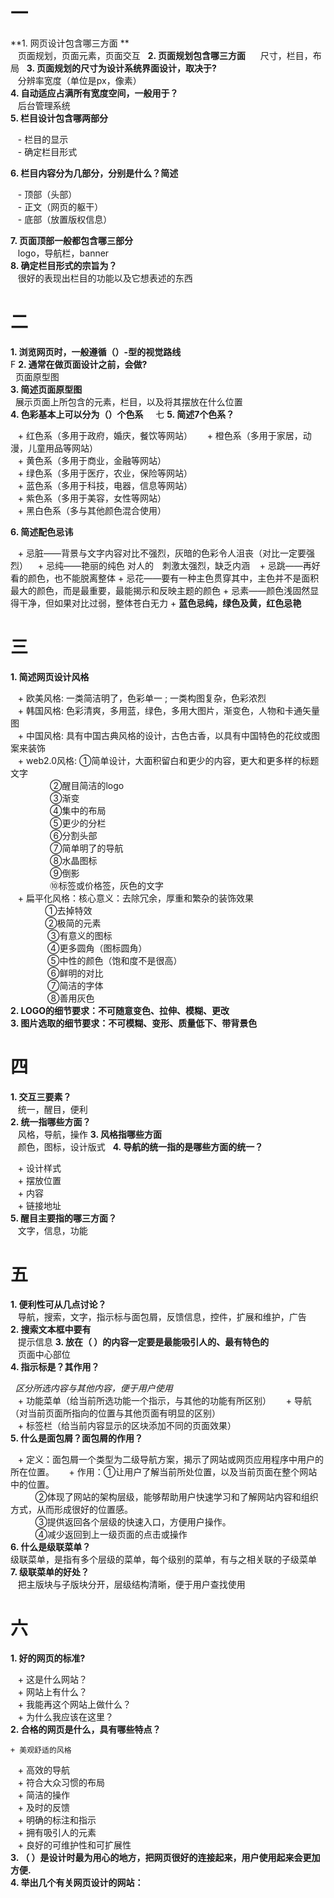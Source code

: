 # 一
**1. 网页设计包含哪三方面 **  
    页面规划，页面元素，页面交互  
**2. 页面规划包含哪三方面**  
    尺寸，栏目，布局  
**3. 页面规划的尺寸为设计系统界面设计，取决于?**    
    分辨率宽度（单位是px，像素）  
**4. 自动适应占满所有宽度空间，一般用于？**    
    后台管理系统  
**5. 栏目设计包含哪两部分**  

    - 栏目的显示  
    - 确定栏目形式  
    
**6. 栏目内容分为几部分，分别是什么？简述**

    - 顶部（头部）  
    - 正文（网页的躯干）  
    - 底部（放置版权信息）
    
**7. 页面顶部一般都包含哪三部分**    
    logo，导航栏，banner  
**8. 确定栏目形式的宗旨为？**    
    很好的表现出栏目的功能以及它想表述的东西  

# 二
**1. 浏览网页时，一般遵循（）-型的视觉路线**    
   F
**2. 通常在做页面设计之前，会做?**    
   页面原型图  
**3. 简述页面原型图**    
   展示页面上所包含的元素，栏目，以及将其摆放在什么位置  
**4. 色彩基本上可以分为（）个色系**    
   七
**5. 简述7个色系？**  

    + 红色系（多用于政府，婚庆，餐饮等网站）  
    + 橙色系（多用于家居，动漫，儿童用品等网站）  
    + 黄色系（多用于商业，金融等网站）  
    + 绿色系（多用于医疗，农业，保险等网站）  
    + 蓝色系（多用于科技，电器，信息等网站）  
    + 紫色系（多用于美容，女性等网站）  
    + 黑白色系（多与其他颜色混合使用） 
    
**6. 简述配色忌讳**  

    + 忌脏——背景与文字内容对比不强烈，灰暗的色彩令人沮丧（对比一定要强烈）
    + 忌纯——艳丽的纯色 对人的　刺激太强烈，缺乏内涵
    + 忌跳——再好看的颜色，也不能脱离整体
    + 忌花——要有一种主色贯穿其中，主色并不是面积最大的颜色，而是最重要，最能揭示和反映主题的颜色
    + 忌素——颜色浅固然显得干净，但如果对比过弱，整体苍白无力
    + **蓝色忌纯，绿色及黄，红色忌艳**
    
# 三 
**1. 简述网页设计风格**  

    + 欧美风格: 一类简洁明了，色彩单一 ; 一类构图复杂，色彩浓烈  
    + 韩国风格: 色彩清爽，多用蓝，绿色，多用大图片，渐变色，人物和卡通矢量图     
    + 中国风格: 具有中国古典风格的设计，古色古香，以具有中国特色的花纹或图案来装饰  
    + web2.0风格: ①简单设计，大面积留白和更少的内容，更大和更多样的标题文字  
                 ②醒目简洁的logo  
                 ③渐变  
                 ④集中的布局  
                 ⑤更少的分栏  
                 ⑥分割头部  
                 ⑦简单明了的导航  
                 ⑧水晶图标  
                 ⑨倒影  
                 ⑩标签或价格签，灰色的文字  
    + 扁平化风格：核心意义：去除冗余，厚重和繁杂的装饰效果  
                ①去掉特效  
                ②极简的元素  
                ③有意义的图标  
                ④更多圆角（图标圆角）  
                ⑤中性的颜色（饱和度不是很高）  
                ⑥鲜明的对比  
                ⑦简洁的字体  
                ⑧善用灰色   
**2. LOGO的细节要求：不可随意变色、拉伸、模糊、更改**    
**3. 图片选取的细节要求：不可模糊、变形、质量低下、带背景色**  


# 四
**1. 交互三要素？**    
    统一，醒目，便利  
**2. 统一指哪些方面？**    
    风格，导航，操作
**3. 风格指哪些方面**    
    颜色，图标，设计版式    
**4. 导航的统一指的是哪些方面的统一？**  

    + 设计样式  
    + 摆放位置  
    + 内容  
    + 链接地址  
**5. 醒目主要指的哪三方面？**    
    文字，信息，功能  

# 五
**1. 便利性可从几点讨论？**    
    导航，搜索，文字，指示标与面包屑，反馈信息，控件，扩展和维护，广告  
**2. 搜索文本框中要有**    
    提示信息
**3. 放在（ ）的内容一定要是最能吸引人的、最有特色的**    
    页面中心部位  
**4. 指示标是？其作用？**  

   *区分所选内容与其他内容，便于用户使用*  
    + 功能菜单（给当前所选功能一个指示，与其他的功能有所区别）   
    + 导航（对当前页面所指向的位置与其他页面有明显的区别）  
    + 标签栏（给当前内容显示的区块添加不同的页面效果）  
**5. 什么是面包屑？面包屑的作用？**  

    + 定义：面包屑一个类型为二级导航方案，揭示了网站或网页应用程序中用户的所在位置。  
    + 作用：①让用户了解当前所处位置，以及当前页面在整个网站中的位置。  
           ②体现了网站的架构层级，能够帮助用户快速学习和了解网站内容和组织方式，从而形成很好的位置感。  
           ③提供返回各个层级的快速入口，方便用户操作。  
           ④减少返回到上一级页面的点击或操作  
**6. 什么是级联菜单？**    
    级联菜单，是指有多个层级的菜单，每个级别的菜单，有与之相关联的子级菜单  
**7. 级联菜单的好处？**    
    把主版块与子版块分开，层级结构清晰，便于用户查找使用  

# 六
**1. 好的网页的标准?**

    + 这是什么网站？  
    + 网站上有什么？  
    + 我能再这个网站上做什么？  
    + 为什么我应该在这里？  
**2. 合格的网页是什么，具有哪些特点？**

    + 美观舒适的风格  
    + 高效的导航  
    + 符合大众习惯的布局  
    + 简洁的操作  
    + 及时的反馈  
    + 明确的标注和指示  
    + 拥有吸引人的元素  
    + 良好的可维护性和可扩展性  
**3. （ ）是设计时最为用心的地方，把网页很好的连接起来，用户使用起来会更加方便.**  
**4. 举出几个有关网页设计的网站：**  
   
   
   
   
   
